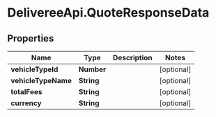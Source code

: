 # DelivereeApi.QuoteResponseData

## Properties

| Name                | Type       | Description | Notes      |
| ------------------- | ---------- | ----------- | ---------- |
| **vehicleTypeId**   | **Number** |             | [optional] |
| **vehicleTypeName** | **String** |             | [optional] |
| **totalFees**       | **String** |             | [optional] |
| **currency**        | **String** |             | [optional] |
